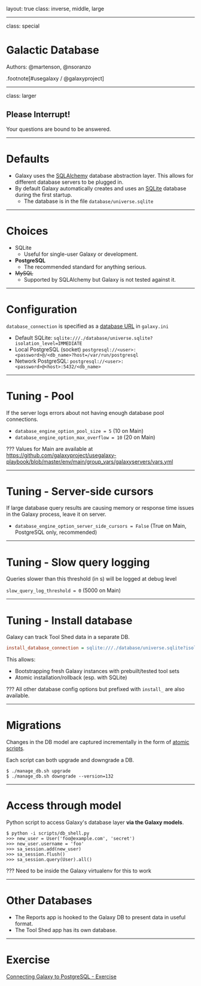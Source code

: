 layout: true
class: inverse, middle, large

---
class: special
# Galactic Database

Authors: @martenson, @nsoranzo

.footnote[\#usegalaxy / @galaxyproject]

---
class: larger

## Please Interrupt!
Your questions are bound to be answered.

---
# Defaults

* Galaxy uses the [SQLAlchemy](http://www.sqlalchemy.org/) database abstraction layer. This allows for different database servers to be plugged in.
* By default Galaxy automatically creates and uses an [SQLite](https://sqlite.org/) database during the first startup.
  * The database is in the file `database/universe.sqlite`

---
# Choices

* SQLite
  * Useful for single-user Galaxy or development.
* **PostgreSQL**
  * The recommended standard for anything serious.
* ~~MySQL~~
  * Supported by SQLAlchemy but Galaxy is not tested against it.

---
# Configuration

`database_connection` is specified as a [database URL](http://docs.sqlalchemy.org/en/latest/core/engines.html#database-urls) in `galaxy.ini`
  * Default SQLite: `sqlite:///./database/universe.sqlite?isolation_level=IMMEDIATE`
  * Local PostgreSQL (socket) `postgresql://<user>:<password>@/<db_name>?host=/var/run/postgresql`
  * Network PostgreSQL: `postgresql://<user>:<password>@<host>:5432/<db_name>`

---
# Tuning - Pool

If the server logs errors about not having enough database pool connections.
* `database_engine_option_pool_size = 5` (10 on Main)
* `database_engine_option_max_overflow = 10` (20 on Main)

???
Values for Main are available at https://github.com/galaxyproject/usegalaxy-playbook/blob/master/env/main/group_vars/galaxyservers/vars.yml

---
# Tuning - Server-side cursors

If large database query results are causing memory or response time issues in the Galaxy process, leave it on server.
* `database_engine_option_server_side_cursors = False` (True on Main, PostgreSQL only, recommended)

---
# Tuning - Slow query logging

Queries slower than this threshold (in s) will be logged at debug level

`slow_query_log_threshold = 0` (5000 on Main)

---
# Tuning - Install database

Galaxy can track Tool Shed data in a separate DB.

```ini
install_database_connection = sqlite:///./database/universe.sqlite?isolation_level=IMMEDIATE
```

This allows:
* Bootstrapping fresh Galaxy instances with prebuilt/tested tool sets
* Atomic installation/rollback (esp. with SQLite)

???
All other database config options but prefixed with `install_` are also available.

---
# Migrations

Changes in the DB model are captured incrementally in the form of [atomic scripts](https://github.com/galaxyproject/galaxy/tree/dev/lib/galaxy/model/migrate/versions).

Each script can both upgrade and downgrade a DB.

```console
$ ./manage_db.sh upgrade
$ ./manage_db.sh downgrade --version=132
```

---
# Access through model

Python script to access Galaxy's database layer **via the Galaxy models**.

```console
$ python -i scripts/db_shell.py
>>> new_user = User('foo@example.com', 'secret')
>>> new_user.username = 'foo'
>>> sa_session.add(new_user)
>>> sa_session.flush()
>>> sa_session.query(User).all()
```

???
Need to be inside the Galaxy virtualenv for this to work

---
# Other Databases

* The Reports app is hooked to the Galaxy DB to present data in useful format.
* The Tool Shed app has its own database.

---
# Exercise

[Connecting Galaxy to PostgreSQL - Exercise](https://github.com/galaxyproject/dagobah-training/blob/2018-oslo/sessions/03-production-basics/ex2-postgres.md)

